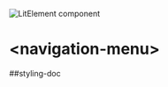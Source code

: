 ![LitElement component](https://img.shields.io/badge/litElement-component-blue.svg)

# \<navigation-menu>

##styling-doc